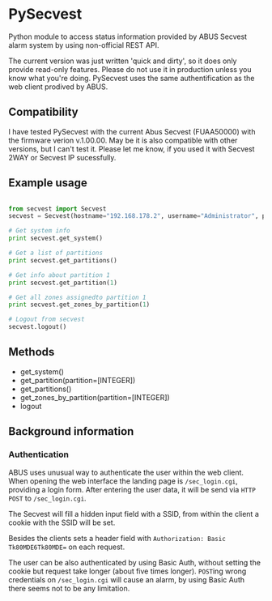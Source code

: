 # PySecvest
Python module to access status information provided by ABUS Secvest alarm system by using non-official REST API.

The current version was just written 'quick and dirty', so it does only provide read-only features. Please do not use it in production unless you know what you're doing.
PySecvest uses the same authentification as the web client prodived by ABUS.

## Compatibility
I have tested PySecvest with the current Abus Secvest (FUAA50000) with the firmware verion v.1.00.00. May be it is also compatible with other versions, but I can't test it. Please let me know, if you used it with Secvest 2WAY or Secvest IP sucessfully.

## Example usage
```python

from secvest import Secvest
secvest = Secvest(hostname="192.168.178.2", username="Administrator", password="123456")

# Get system info
print secvest.get_system()

# Get a list of partitions
print secvest.get_partitions()

# Get info about partition 1
print secvest.get_partition(1)

# Get all zones assignedto partition 1
print secvest.get_zones_by_partition(1)

# Logout from secvest
secvest.logout()

```

## Methods

* get_system()
* get_partition(partition=[INTEGER])
* get_partitions()
* get_zones_by_partition(partition=[INTEGER])
* logout

## Background information
### Authentication
ABUS uses unusual way to authenticate the user within the web client. When opening the web interface the landing page is `/sec_login.cgi`, providing a login form. After entering the user data, it will be send via `HTTP POST` to `/sec_login.cgi`. 

The Secvest will fill a hidden input field with a SSID, from within the client a cookie with the SSID will be set. 

Besides the clients sets a header field with `Authorization: Basic Tk80MDE6Tk80MDE=` on each request.

The user can be also authenticated by using Basic Auth, without setting the cookie but request take longer (about five times longer). `POST`ing wrong credentials on `/sec_login.cgi` will cause an alarm, by using Basic Auth there seems not to be any limitation.
